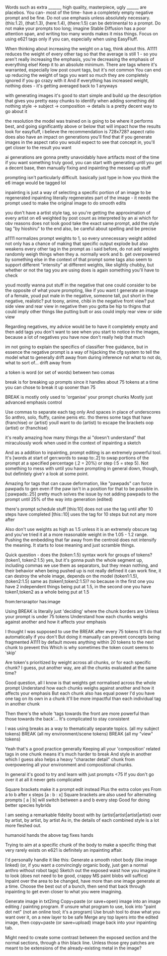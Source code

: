 Words such as extra ______, high quality, masterpiece, ugly ______ are placebos. You can- most of the time- have a completely empty negative prompt and be fine.
Do not use emphasis unless absolutely necessary. (this:1.2), (that:1.3), (here:1.4), (there:1.5) can be detrimental to a prompt.
Do not make your prompts too long; imagine Stable Diffusion has a poor attention span, and writing too many words makes it miss things.
Focus on using e621 tags only if you can, especially when using EasyFluff.

When thinking about increasing the weight on a tag, think about this. A1111 reduces the weight of every other tag so that the average is still 1 - so you aren't really increasing the emphasis, you're decreasing the emphasis of everything else! Keep it to an absolute minimum. There are tags where it's warranted, especially low post count tags, but it's not common
You can end up reducing the weight of tags you want so much they are completely ignored if you go crazy with it
And if everything has increased weight, nothing does - it's getting averaged back to 1 anyways

with generating images it's good to start simple and build up the description
that gives you pretty easy chunks to identify when adding something did nothing
style -> subject -> composition -> details is a pretty decent way to go about it

the resolution the model was trained on is going to be where it performs best, and going significantly above or below that will impact how the results look
for easyfluff, i believe the recommendation is 728x728?
aspect ratio does also have an impact on generations
you'll find that if you generate images in the aspect ratio you would expect to see that concept in, you'll get closer to the result you want

ai generations are gonna pretty unavoidably have artifacts most of the time
if you want something truly good, you can start with generating until you get a decent base, then manually fixing and inpainting the messed up stuff

prompting isn't particularly difficult. basically just type in how you think the e6 image would be tagged lol

inpainting is just a way of selecting a specific portion of an image to be regenerated
inpainting literally regenerates part of the image - it needs the prompt used to make the original image to do smooth edits

you don't have a artist style tag, so you're getting the approximation of every artist on e6 weighted by post count
as interpreted by an ai
which for obv reasons does not look good
take the exact same prompt, add the style tag "by hioshiru" to the end
also, be careful about spelling and be precise

a1111 normalizes prompt weights to 1, so every unnecessary weight added not only has a chance of making that specific output explode but also weakens every other tag in the prompt 
as i said before, do not add weights randomly
weigh things when they a. normally work and b. get overpowered by something else in the context of that prompt
some tags also seem to support different "intensity" at different weights, like slightly chubby, but whether or not the tag you are using does is again something you'll have to check

youd mostly wanna put stuff in the negative that one could consider to be the opposite of what youre prompting, like if you want t generate an image of a female, youd put male in the negative, someone tall, put short in the negative, realistic? put toony, anime, chibi in the negative
front view? put side view and rear view in negative
then you gotta be hip to thigns that could imply other things
like putting butt or ass could imply rear view or side view 

Regarding negatives, my advice would be to have it completely empty and then add tags you don't want to see when you start to notice in the images, because a lot of negatives you have now don't really help that much 

im not going to explain the specifics of classifier free guidance, but in essence the negative prompt is a way of hijacking the cfg system to tell the model what to generally drift away from during inference
not what to not do, what to sort of... drift away from

a token is word (or set of words) between two comas

break is for breaking up prompts since it handles about 75 tokens at a time
you can chose to break it up sooner than 75

BREAK is mostly only used to 'organise' your prompt chunks
Mostly just advanced emphasis control

Use commas to separate each tag only
And spaces in place of underscores
So anthro, solo, fluffy, canine penis etc.
tho theres some tags that have (franchise) or (artist) youll want to do (artist) to escape the brackets
oop
\(artist\)
or \(franchise\)

it's really amazing how many things the ai "doesn't understand" that miraculously work when used in the context of inpainting a sketch

And as a addition to inpainting, prompt editing is an extremely powerful tool. It's [words at start of gen:words to swap to:.2] to swap portions of the prompt at a specified percentage (.2 = 20%) or step (:5 = step 5). Not something to mess with until you have prompting in general down, though, but definitely give'r a look at some point.

Amazing for tags that can cause deformation, like "pawpads" can force pawpads to gen even if the paw isn't in a position for that to be possible in. [:pawpads:.25] pretty much solves the issue by not adding pawpads to the prompt until 25% of the way into generation (edited)

there's prompt schedule stuff 
[this:10] does not use the tag until after 10 steps have completed
[this::10] uses the tag for 10 steps but not any more after 

Also don't use weights as high as 1.5 unless it is an extremely obscure tag and you've tried it at a more reasonable weight in the 1.05 - 1.2 range.
Pushing the embedding that far away from the centroid does not intensify the meaning. It starts to lose meaning and just scramble things.

Quick question - does the (token:1.5) syntax work for groups of tokens? (token1, token2:1.5)
yes, but it's gonna push the whole segment up, including commas
we use them as separators, but they mean nothing, and their behavior when being pushed up is not really defined
it can work fine, it can destroy the whole image, depends on the model
(token1:1.5), (token2:1.5) 
same as
(token1,token2:1.5)?
no because in the first one you have 2 independent things being put at 1.5, in the second one you have token1,token2 as a whole being put at 1.5


from:terraraptor has:image 






Using BREAK is literally just 'deciding' where the chunk borders are
Unless your prompt is under 75 tokens
Understand how each chunks weighs against another and how it affects your emphasis

I thought I was supposed to use the BREAK after every 75 tokens
It'll do that automatically if you don't
But doing it manually can prevent concepts being fragmented
A1111 by default moves anything within 20 tokens to the next chunk to prevent this
Which is why sometimes the token count seems to 'skip'


Are token's prioritized by weight across all chunks, or for each specific chunk?
I guess, put another way, are all the chunks evaluated at the same time? 

Good question, all I know is that weights get normalised across the whole prompt
Understand how each chunks weighs against another and how it affects your emphasis
But each chunk also has equal power
I'd you have one tag on its own in a chunk it'll be more impactful than each individual tag in another chunk

Then there's the whole 'tags towards the front are more powerful than those towards the back'... It's complicated to stay consistent

I was using breaks as a way to thematically separate topics.
(all my subject tokens)
BREAK 
(all my environment/scene tokens)
BREAK
(all my "view" tokens)

Yeah that's a good practice generally
Keeping all your 'composition' related tags in one chunk means it's much harder to break
And style in another
which I guess also helps a heavy "character detail" chunk from overpowering all your environment and compositional chunks.

In general it's good to try and learn with just prompts <75
If you don't go over it at all it never gets complicated


Square brackets make it a prompt edit instead
Plus the extra colon yes
From a to b after x steps
[a : b : x]
Square brackets are also used for alternating prompts [ a | b] will switch between a and b every step
Good for doing better species hybrids

I am seeing a remarkable fidelity boost with by (artist|artist|artist|artist) over by artist, by artist, by artist
As in, the details of each combined style is a lot more fleshed out.

humanoid hands
the above tag fixes hands

Trying to aim at a specific chunk of the body to make a specific thing that very rarely exists on e621 is definitely an inpainting affair.


I'd personally handle it like this:
Generate a smooth robot body (like image linked) (or, if you want a convincingly organic body, just gen a normal anthro without robot tags)
Sketch out the exposed waist how you imagine it to look (does not need to be good, crappy MS paint blobs will suffice)
Inpaint over the area to be changed, have more than one image generate at a time.
Choose the best out of a bunch, then send that back through inpainting to get even closer to what you were imagining.

Generate image in txt2img
Copy+paste (or save+open) image into an image editing / painting program. If unsure what program to use, look into "paint dot net" (not an online tool; it's a program)
Use brush tool to draw what you want over it, on a new layer to be safe
Merge any top layers into the edited image, then copy+paste (or save+upload) image back into your inpainting tab.

Might need to create some contrast between the exposed section and the normal sections, through a thin black line. Unless those grey patches are meant to be extensions of the already-existing metal in the image?
